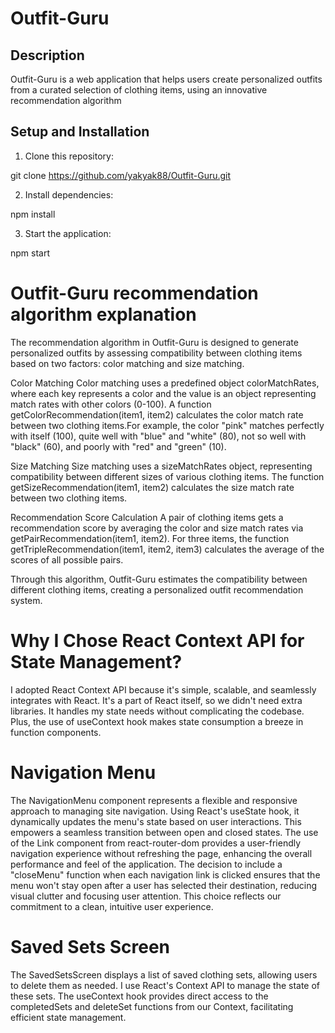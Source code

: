 # Outfit-Guru

## Description

Outfit-Guru is a web application that helps users create personalized outfits
from a curated selection of clothing items, using an innovative recommendation
algorithm

## Setup and Installation

1. Clone this repository:

git clone https://github.com/yakyak88/Outfit-Guru.git

2. Install dependencies:

npm install

3. Start the application:

npm start

# Outfit-Guru recommendation algorithm explanation

The recommendation algorithm in Outfit-Guru is designed to generate personalized outfits by assessing compatibility between clothing items based on two factors: color matching and size matching.

Color Matching
Color matching uses a predefined object colorMatchRates, where each key represents a color and the value is an object representing match rates with other colors (0-100). A function getColorRecommendation(item1, item2) calculates the color match rate between two clothing items.For example, the color "pink" matches perfectly with itself (100), quite well with "blue" and "white" (80), not so well with "black" (60), and poorly with "red" and "green" (10).

Size Matching
Size matching uses a sizeMatchRates object, representing compatibility between different sizes of various clothing items. The function getSizeRecommendation(item1, item2) calculates the size match rate between two clothing items.

Recommendation Score Calculation
A pair of clothing items gets a recommendation score by averaging the color and size match rates via getPairRecommendation(item1, item2). For three items, the function getTripleRecommendation(item1, item2, item3) calculates the average of the scores of all possible pairs.

Through this algorithm, Outfit-Guru estimates the compatibility between different clothing items, creating a personalized outfit recommendation system.

# Why I Chose React Context API for State Management?

I adopted React Context API because it's simple, scalable, and seamlessly integrates with React. It's a part of React itself, so we didn't need extra libraries. It handles my state needs without complicating the codebase. Plus, the use of useContext hook makes state consumption a breeze in function components.

# Navigation Menu

The NavigationMenu component represents a flexible and responsive approach to managing site navigation. Using React's useState hook, it dynamically updates the menu's state based on user interactions. This empowers a seamless transition between open and closed states. The use of the Link component from react-router-dom provides a user-friendly navigation experience without refreshing the page, enhancing the overall performance and feel of the application. The decision to include a "closeMenu" function when each navigation link is clicked ensures that the menu won't stay open after a user has selected their destination, reducing visual clutter and focusing user attention. This choice reflects our commitment to a clean, intuitive user experience.

# Saved Sets Screen

The SavedSetsScreen displays a list of saved clothing sets, allowing users to delete them as needed. I use React's Context API to manage the state of these sets. The useContext hook provides direct access to the completedSets and deleteSet functions from our Context, facilitating efficient state management.
